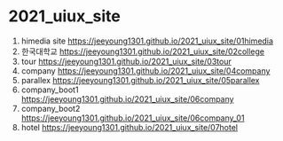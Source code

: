 # 2021_uiux_site
1. himedia site https://jeeyoung1301.github.io/2021_uiux_site/01himedia
1. 한국대학교 https://jeeyoung1301.github.io/2021_uiux_site/02college
1. tour https://jeeyoung1301.github.io/2021_uiux_site/03tour
1. company https://jeeyoung1301.github.io/2021_uiux_site/04company
1. parallex https://jeeyoung1301.github.io/2021_uiux_site/05parallex
1. company_boot1 https://jeeyoung1301.github.io/2021_uiux_site/06company
1. company_boot2 https://jeeyoung1301.github.io/2021_uiux_site/06company_01
1. hotel https://jeeyoung1301.github.io/2021_uiux_site/07hotel